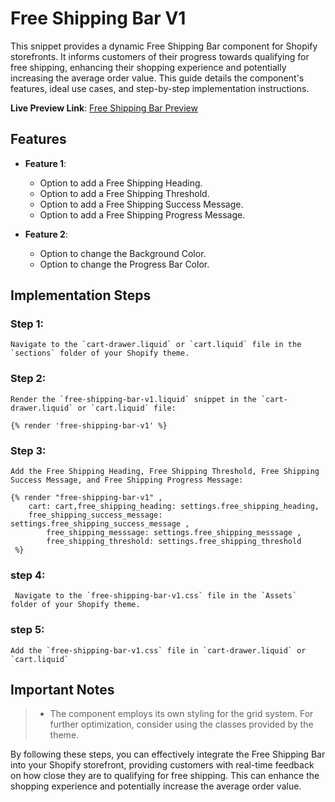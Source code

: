 # Free Shipping Bar V1

This snippet provides a dynamic Free Shipping Bar component for Shopify storefronts. It informs customers of their progress towards qualifying for free shipping, enhancing their shopping experience and potentially increasing the average order value. This guide details the component's features, ideal use cases, and step-by-step implementation instructions.

**Live Preview Link**: [Free Shipping Bar Preview](https://dummyimage.com/)

## Features

- **Feature 1**:
  - Option to add a Free Shipping Heading.
  - Option to add a Free Shipping Threshold.
  - Option to add a Free Shipping Success Message.
  - Option to add a Free Shipping Progress Message.

- **Feature 2**:
  - Option to change the Background Color.
  - Option to change the Progress Bar Color.

## Implementation Steps

### Step 1: 
	Navigate to the `cart-drawer.liquid` or `cart.liquid` file in the `sections` folder of your Shopify theme.

### Step 2: 
	Render the `free-shipping-bar-v1.liquid` snippet in the `cart-drawer.liquid` or `cart.liquid` file:
	
	{% render 'free-shipping-bar-v1' %}

### Step 3: 
	Add the Free Shipping Heading, Free Shipping Threshold, Free Shipping Success Message, and Free Shipping Progress Message:
	
	{% render "free-shipping-bar-v1" , 
 		cart: cart,free_shipping_heading: settings.free_shipping_heading, 
   		free_shipping_success_message: settings.free_shipping_success_message , 
     		free_shipping_messsage: settings.free_shipping_messsage , 
       		free_shipping_threshold: settings.free_shipping_threshold 
	 %}
### step 4:
     Navigate to the `free-shipping-bar-v1.css` file in the `Assets` folder of your Shopify theme.

### step 5: 
    Add the `free-shipping-bar-v1.css` file in `cart-drawer.liquid` or `cart.liquid` 


## Important Notes

> - The component employs its own styling for the grid system. For further optimization, consider using the classes provided by the theme.

By following these steps, you can effectively integrate the Free Shipping Bar into your Shopify storefront, providing customers with real-time feedback on how close they are to qualifying for free shipping. This can enhance the shopping experience and potentially increase the average order value.
